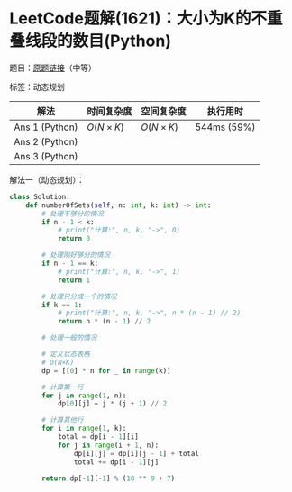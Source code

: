 # LeetCode题解(1621)：大小为K的不重叠线段的数目(Python)

题目：[原题链接](https://leetcode-cn.com/problems/number-of-sets-of-k-non-overlapping-line-segments/)（中等）

标签：动态规划

| 解法           | 时间复杂度 | 空间复杂度 | 执行用时    |
| -------------- | ---------- | ---------- | ----------- |
| Ans 1 (Python) | $O(N×K)$   | $O(N×K)$   | 544ms (59%) |
| Ans 2 (Python) |            |            |             |
| Ans 3 (Python) |            |            |             |

解法一（动态规划）：

```python
class Solution:
    def numberOfSets(self, n: int, k: int) -> int:
        # 处理不够分的情况
        if n - 1 < k:
            # print("计算:", n, k, "->", 0)
            return 0

        # 处理刚好够分的情况
        if n - 1 == k:
            # print("计算:", n, k, "->", 1)
            return 1

        # 处理只分成一个的情况
        if k == 1:
            # print("计算:", n, k, "->", n * (n - 1) // 2)
            return n * (n - 1) // 2

        # 处理一般的情况

        # 定义状态表格
        # O(N×K)
        dp = [[0] * n for _ in range(k)]

        # 计算第一行
        for j in range(1, n):
            dp[0][j] = j * (j + 1) // 2

        # 计算其他行
        for i in range(1, k):
            total = dp[i - 1][i]
            for j in range(i + 1, n):
                dp[i][j] = dp[i][j - 1] + total
                total += dp[i - 1][j]

        return dp[-1][-1] % (10 ** 9 + 7)
```